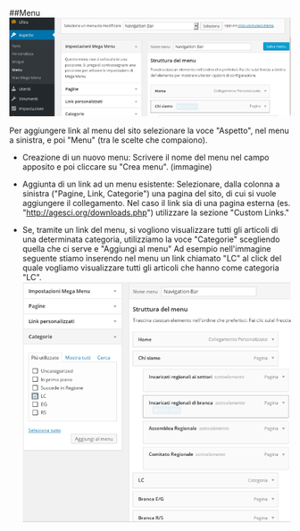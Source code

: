 ##Menu
![menu](img/menu.png)

Per aggiungere link al menu del sito selezionare la voce "Aspetto", nel menu a sinistra, e poi "Menu" (tra le scelte che compaiono).  

* Creazione di un nuovo menu:
Scrivere il nome del menu nel campo apposito e poi cliccare su "Crea menu".
(immagine)

* Aggiunta di un link ad un menu esistente:
Selezionare, dalla colonna a sinistra ("Pagine, Link, Categorie") una pagina del sito, di cui si vuole aggiungere il collegamento.
Nel caso il link sia di una pagina esterna (es. "http://agesci.org/downloads.php") utilizzare la sezione "Custom Links."

* Se, tramite un link del menu, si vogliono visualizzare tutti gli articoli di una determinata categoria, utilizziamo la voce "Categorie" scegliendo quella che ci serve e "Aggiungi al menu"
Ad esempio nell'immagine seguente stiamo inserendo nel menu un link chiamato "LC" al click del quale vogliamo visualizzare tutti gli articoli che hanno come categoria "LC".  
![category menu](img/menu_category.png)